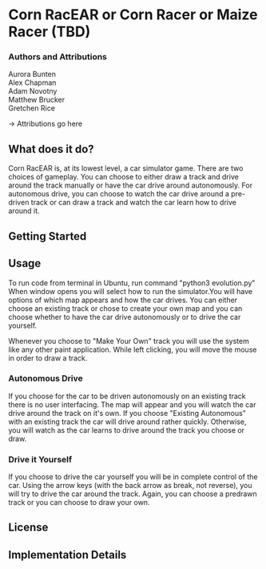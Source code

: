 # Corn RacEAR or Corn Racer or Maize Racer (TBD)
### Authors and Attributions
Aurora Bunten  
Alex Chapman  
Adam Novotny  
Matthew Brucker  
Gretchen Rice  
  
-> Attributions go here

## What does it do?
Corn RacEAR is, at its lowest level, a car simulator game. There are two choices of gameplay. You can choose to either draw a track and drive around the track manually or have the car drive around autonomously. For autonomous drive, you can choose to watch the car drive around a pre-driven track or can draw a track and watch the car learn how to drive around it.

## Getting Started


## Usage
To run code from terminal in Ubuntu, run command "python3 evolution.py"  
When window opens you will select how to run the simulator.You will have options of which map appears and how the car drives. You can either choose an existing track or chose to create your own map and you can choose whether to have the car drive autonomously or to drive the car yourself.  

Whenever you choose to "Make Your Own" track you will use the system like any other paint application. While left clicking, you will move the mouse in order to draw a track. 

### Autonomous Drive
If you choose for the car to be driven autonomously on an existing track there is no user interfacing. The map will appear and you will watch the car drive around the track on it's own. If you choose "Existing Autonomous" with an existing track the car will drive around rather quickly. Otherwise, you will watch as the car learns to drive around the track you choose or draw. 

### Drive it Yourself
If you choose to drive the car yourself you will be in complete control of the car. Using the arrow keys (with the back arrow as break, not reverse), you will try to drive the car around the track. Again, you can choose a predrawn track or you can choose to draw your own.

## License

## Implementation Details
